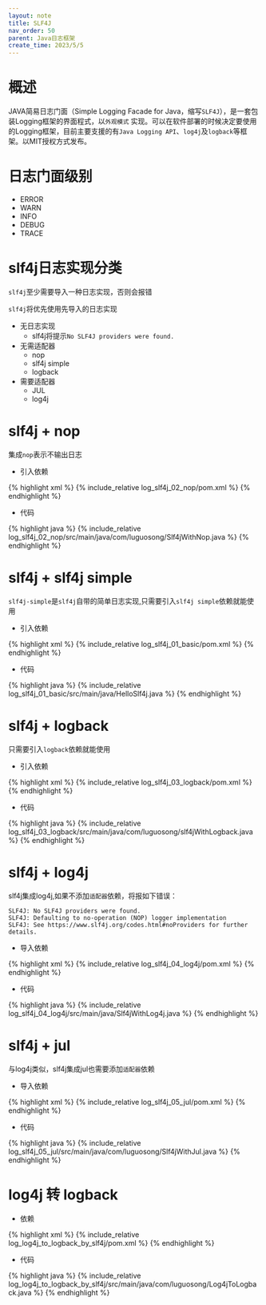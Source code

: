```yaml
---
layout: note
title: SLF4J
nav_order: 50
parent: Java日志框架
create_time: 2023/5/5
---
```


# 概述

JAVA简易日志门面（Simple Logging Facade for Java，缩写`SLF4J`），是一套包装Logging框架的界面程式，以`外观模式`
实现。可以在软件部署的时候决定要使用的Logging框架，目前主要支援的有`Java Logging API`、`log4j`及`logback`等框架。以MIT授权方式发布。

# 日志门面级别

- ERROR
- WARN
- INFO
- DEBUG
- TRACE

# slf4j日志实现分类

`slf4j`至少需要导入一种日志实现，否则会报错

`slf4j`将优先使用先导入的日志实现

- 无日志实现
    - slf4j将提示`No SLF4J providers were found.`
- 无需适配器
    - nop
    - slf4j simple
    - logback
- 需要适配器
  - JUL
  - log4j

# slf4j + nop

集成`nop`表示不输出日志

- 引入依赖

{% highlight xml %}
{% include_relative log_slf4j_02_nop/pom.xml %}
{% endhighlight %}

- 代码

{% highlight java %}
{% include_relative log_slf4j_02_nop/src/main/java/com/luguosong/Slf4jWithNop.java %}
{% endhighlight %}

# slf4j + slf4j simple

`slf4j-simple`是`slf4j`自带的简单日志实现,只需要引入`slf4j simple`依赖就能使用

- 引入依赖

{% highlight xml %}
{% include_relative log_slf4j_01_basic/pom.xml %}
{% endhighlight %}

- 代码

{% highlight java %}
{% include_relative log_slf4j_01_basic/src/main/java/HelloSlf4j.java %}
{% endhighlight %}

# slf4j + logback

只需要引入`logback`依赖就能使用

- 引入依赖

{% highlight xml %}
{% include_relative log_slf4j_03_logback/pom.xml %}
{% endhighlight %}

- 代码

{% highlight java %}
{% include_relative log_slf4j_03_logback/src/main/java/com/luguosong/slf4jWithLogback.java %}
{% endhighlight %}

# slf4j + log4j

slf4j集成log4j,如果不添加`适配器`依赖，将报如下错误：

````shell
SLF4J: No SLF4J providers were found.
SLF4J: Defaulting to no-operation (NOP) logger implementation
SLF4J: See https://www.slf4j.org/codes.html#noProviders for further details.
````

- 导入依赖

{% highlight xml %}
{% include_relative log_slf4j_04_log4j/pom.xml %}
{% endhighlight %}

- 代码

{% highlight java %}
{% include_relative log_slf4j_04_log4j/src/main/java/Slf4jWithLog4j.java %}
{% endhighlight %}

# slf4j + jul

与log4j类似，slf4j集成jul也需要添加`适配器`依赖

- 导入依赖

{% highlight xml %}
{% include_relative log_slf4j_05_jul/pom.xml %}
{% endhighlight %}

- 代码

{% highlight java %}
{% include_relative log_slf4j_05_jul/src/main/java/com/luguosong/Slf4jWithJul.java %}
{% endhighlight %}

# log4j 转 logback

- 依赖

{% highlight xml %}
{% include_relative log_log4j_to_logback_by_slf4j/pom.xml %}
{% endhighlight %}

- 代码

{% highlight java %}
{% include_relative log_log4j_to_logback_by_slf4j/src/main/java/com/luguosong/Log4jToLogback.java %}
{% endhighlight %}

